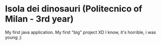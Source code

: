 # Isola dei dinosauri (Politecnico of Milan - 3rd year)
My first java application. My first "big" project XD
I know, it's horrible, i was young ;)
